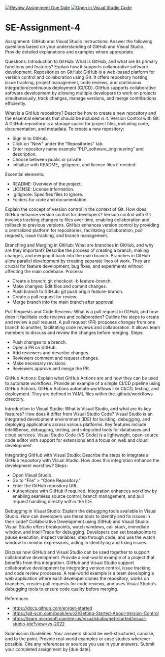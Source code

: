 [![Review Assignment Due Date](https://classroom.github.com/assets/deadline-readme-button-22041afd0340ce965d47ae6ef1cefeee28c7c493a6346c4f15d667ab976d596c.svg)](https://classroom.github.com/a/GvXCZgfk)
[![Open in Visual Studio Code](https://classroom.github.com/assets/open-in-vscode-2e0aaae1b6195c2367325f4f02e2d04e9abb55f0b24a779b69b11b9e10269abc.svg)](https://classroom.github.com/online_ide?assignment_repo_id=15495971&assignment_repo_type=AssignmentRepo)
# SE-Assignment-4
Assignment: GitHub and Visual Studio
Instructions:
Answer the following questions based on your understanding of GitHub and Visual Studio. Provide detailed explanations and examples where appropriate.

Questions:
Introduction to GitHub:
What is GitHub, and what are its primary functions and features? Explain how it supports collaborative software development.
Repositories on GitHub:
GitHub is a web-based platform for version control and collaboration using Git. It offers repository hosting, issue tracking, project management, code reviews, and continuous integration/continuous deployment (CI/CD). GitHub supports collaborative software development by allowing multiple developers to work on projects simultaneously, track changes, manage versions, and merge contributions efficiently.


What is a GitHub repository? Describe how to create a new repository and the essential elements that should be included in it.
Version Control with Git:
A GitHub repository is a storage space for project files, including code, documentation, and metadata. To create a new repository:
- Sign in to GitHub.
- Click on "New" under the "Repositories" tab.
- Enter repository name example “PLP_software_engineering” and description.
- Choose between public or private.
- Initialize with README, .gitignore, and license files if needed.

Essential elements:
- README: Overview of the project.
- LICENSE: License information.
- .gitignore: Specifies files to ignore.
- Folders for code and documentation.


Explain the concept of version control in the context of Git. How does GitHub enhance version control for developers?
Version control with Git involves tracking changes to files over time, enabling collaboration and rollback to previous versions. GitHub enhances version control by providing a centralized platform for repositories, facilitating collaboration, pull requests, issue tracking, and branch management.


Branching and Merging in GitHub:
What are branches in GitHub, and why are they important? Describe the process of creating a branch, making changes, and merging it back into the main branch.
Branches in GitHub allow parallel development by creating separate lines of work. They are crucial for feature development, bug fixes, and experiments without affecting the main codebase.
Process:
- Create a branch: git checkout -b feature-branch.
- Make changes: Edit files and commit changes.
- Push branch to GitHub: git push origin feature-branch.
- Create a pull request for review.
- Merge branch into the main branch after approval.



Pull Requests and Code Reviews:
What is a pull request in GitHub, and how does it facilitate code reviews and collaboration? Outline the steps to create and review a pull request.
A pull request (PR) proposes changes from one branch to another, facilitating code reviews and collaboration. It allows team members to discuss and review the changes before merging.
Steps:
- Push changes to a branch.
- Open a PR on GitHub.
- Add reviewers and describe changes.
- Reviewers comment and request changes.
- Make necessary revisions.
- Reviewers approve and merge the PR.


GitHub Actions:
Explain what GitHub Actions are and how they can be used to automate workflows. Provide an example of a simple CI/CD pipeline using GitHub Actions.
GitHub Actions automate workflows like CI/CD, testing, and deployment. They are defined in YAML files within the .github/workflows directory.

Introduction to Visual Studio:
What is Visual Studio, and what are its key features? How does it differ from Visual Studio Code?
Visual Studio is an integrated development environment (IDE) for building, debugging, and deploying applications across various platforms. Key features include IntelliSense, debugging, testing, and integrated tools for databases and cloud services. Visual Studio Code (VS Code) is a lightweight, open-source code editor with support for extensions and a focus on web and cloud development.


Integrating GitHub with Visual Studio:
Describe the steps to integrate a GitHub repository with Visual Studio. How does this integration enhance the development workflow?
Steps:
- Open Visual Studio.
- Go to "File" > "Clone Repository."
- Enter the GitHub repository URL.
- Authenticate with GitHub if required.
Integration enhances workflow by enabling seamless source control, branch management, and pull request handling directly within the IDE.


Debugging in Visual Studio:
Explain the debugging tools available in Visual Studio. How can developers use these tools to identify and fix issues in their code?
Collaborative Development using GitHub and Visual Studio:
Visual Studio offers breakpoints, watch windows, call stack, immediate window, and IntelliTrace for debugging. Developers can set breakpoints to pause execution, inspect variables, step through code, and use the watch window to monitor expressions, aiding in identifying and fixing issues.


Discuss how GitHub and Visual Studio can be used together to support collaborative development. Provide a real-world example of a project that benefits from this integration.
GitHub and Visual Studio support collaborative development by integrating version control, issue tracking, and code review processes. A real-world example is a team developing a web application where each developer clones the repository, works on branches, creates pull requests for code reviews, and uses Visual Studio's debugging tools to ensure code quality before merging.


References
- https://docs.github.com/en/get-started
- https://git-scm.com/book/en/v2/Getting-Started-About-Version-Control
- https://learn.microsoft.com/en-us/visualstudio/get-started/visual-studio-ide?view=vs-2022

Submission Guidelines:
Your answers should be well-structured, concise, and to the point.
Provide real-world examples or case studies wherever possible.
Cite any references or sources you use in your answers.
Submit your completed assignment by [due date].
